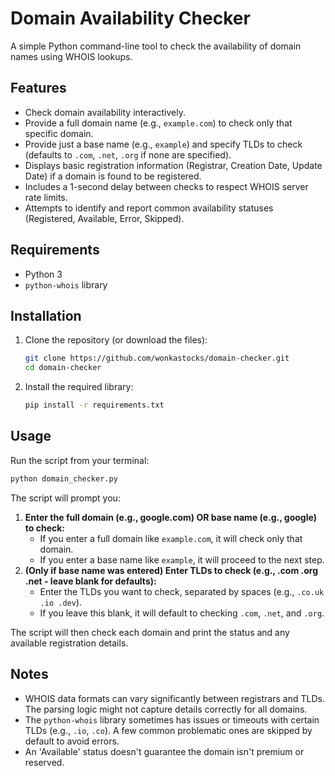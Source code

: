 # Domain Availability Checker

A simple Python command-line tool to check the availability of domain names using WHOIS lookups.

## Features

*   Check domain availability interactively.
*   Provide a full domain name (e.g., `example.com`) to check only that specific domain.
*   Provide just a base name (e.g., `example`) and specify TLDs to check (defaults to `.com`, `.net`, `.org` if none are specified).
*   Displays basic registration information (Registrar, Creation Date, Update Date) if a domain is found to be registered.
*   Includes a 1-second delay between checks to respect WHOIS server rate limits.
*   Attempts to identify and report common availability statuses (Registered, Available, Error, Skipped).

## Requirements

*   Python 3
*   `python-whois` library

## Installation

1.  Clone the repository (or download the files):
    ```bash
    git clone https://github.com/wonkastocks/domain-checker.git
    cd domain-checker
    ```
2.  Install the required library:
    ```bash
    pip install -r requirements.txt
    ```

## Usage

Run the script from your terminal:

```bash
python domain_checker.py
```

The script will prompt you:

1.  **Enter the full domain (e.g., google.com) OR base name (e.g., google) to check:**
    *   If you enter a full domain like `example.com`, it will check only that domain.
    *   If you enter a base name like `example`, it will proceed to the next step.
2.  **(Only if base name was entered) Enter TLDs to check (e.g., .com .org .net - leave blank for defaults):**
    *   Enter the TLDs you want to check, separated by spaces (e.g., `.co.uk .io .dev`).
    *   If you leave this blank, it will default to checking `.com`, `.net`, and `.org`.

The script will then check each domain and print the status and any available registration details.

## Notes

*   WHOIS data formats can vary significantly between registrars and TLDs. The parsing logic might not capture details correctly for all domains.
*   The `python-whois` library sometimes has issues or timeouts with certain TLDs (e.g., `.io`, `.co`). A few common problematic ones are skipped by default to avoid errors.
*   An 'Available' status doesn't guarantee the domain isn't premium or reserved.
